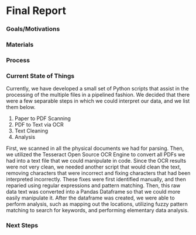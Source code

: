 # Final Report

### Goals/Motivations

### Materials

### Process

### Current State of Things
Currently, we have developed a small set of Python scripts that assist in the processing
of the multiple files in a pipelined fashion. We decided that there were a few separable steps
in which we could interpret our data, and we list them below.

1. Paper to PDF Scanning
2. PDF to Text via OCR
3. Text Cleaning
4. Analysis

First, we scanned in all the physical documents we had for parsing. Then, we utilized the 
Tesseract Open Source OCR Engine to convert all PDFs we had into a text file that we could 
manipulate in code. Since the OCR results were not very clean, we needed another script that 
would clean the text, removing characters that were incorrect and fixing characters that had 
been interpreted incorrectly. These fixes were first identified manually, and then reparied 
using regular expressions and pattern matching. Then, this raw data text was converted into
a Pandas Dataframe so that we could more easily manipulate it. After the dataframe was created,
we were able to perform analysis, such as mapping out the locations, utilizing fuzzy pattern 
matching to search for keywords, and performing elementary data analysis.

### Next Steps
